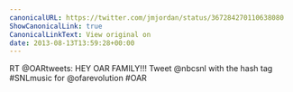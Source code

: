 ```yaml
---
canonicalURL: https://twitter.com/jmjordan/status/367284270110638080
ShowCanonicalLink: true
CanonicalLinkText: View original on
date: 2013-08-13T13:59:28+00:00
---
```

RT @OARtweets: HEY OAR FAMILY!!! Tweet @nbcsnl with the hash tag #SNLmusic for @ofarevolution #OAR